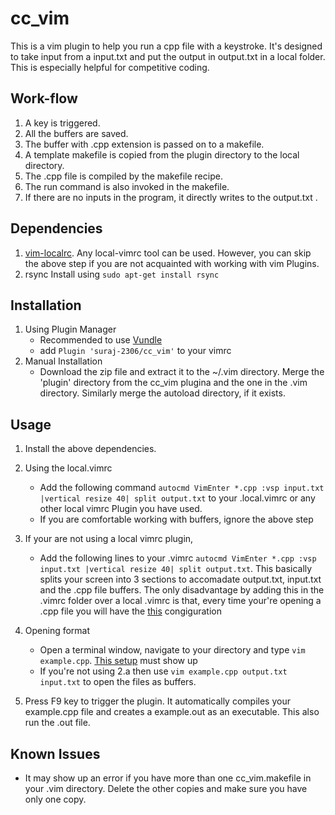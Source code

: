 # cc_vim
This is a vim plugin to help you run a cpp file with a keystroke. It's designed to take input from a input.txt and put the output in output.txt in a local folder.
This is especially helpful for competitive coding.

## Work-flow
1. A key is triggered.
2. All the buffers are saved.
3. The buffer with .cpp extension is passed on to a makefile.
4. A template makefile is copied from the plugin directory to the local directory.
5. The .cpp file is compiled by the makefile recipe.
6. The run command is also invoked in the makefile.
7. If there are no inputs in the program, it directly writes to the output.txt . 

## Dependencies
1. [vim-localrc](https://github.com/thinca/vim-localrc).
   Any local-vimrc tool can be used. However, you can skip the above step if you are not acquainted with working with vim Plugins.
2. rsync
   Install using `sudo apt-get install rsync`

## Installation
1. Using Plugin Manager
   - Recommended to use [Vundle](https://github.com/VundleVim/Vundle.vim)
   - add `Plugin 'suraj-2306/cc_vim'` to your vimrc
2. Manual Installation
   - Download the zip file and extract it to the ~/.vim directory. Merge the 'plugin' directory from the cc_vim plugina and the one in the .vim directory. Similarly merge the autoload directory, if it exists. 
## Usage
1. Install the above dependencies.

2. Using the local.vimrc
   - Add the following command `autocmd VimEnter *.cpp :vsp input.txt |vertical resize 40| split output.txt` to your .local.vimrc or any other local vimrc Plugin you have used.
   - If you are comfortable working with buffers, ignore the above step
3. If your are not using a local vimrc plugin,
   - Add the following lines to your .vimrc `autocmd VimEnter *.cpp :vsp input.txt |vertical resize 40| split output.txt`. This basically splits your screen into 3 sections to accomadate output.txt, input.txt and the .cpp file buffers. The only disadvantage by adding this in the .vimrc folder over a local .vimrc is that, every time your're opening a .cpp file you will have the [this](https://pasteboard.co/JIqx9F2.png) congiguration


4. Opening format
   - Open a terminal window, navigate to your directory and type `vim example.cpp`. [This setup](https://pasteboard.co/JIqx9F2.png) must show up
   - If you're not using 2.a then use `vim example.cpp output.txt input.txt` to open the files as buffers.
  
5. Press F9 key to trigger the plugin. It automatically compiles your example.cpp file and creates a example.out as an executable. This also run the .out file.

## Known Issues
   - It may show up an error if you have more than one cc_vim.makefile in your .vim directory. Delete the other copies and make sure you have only one copy.
 

